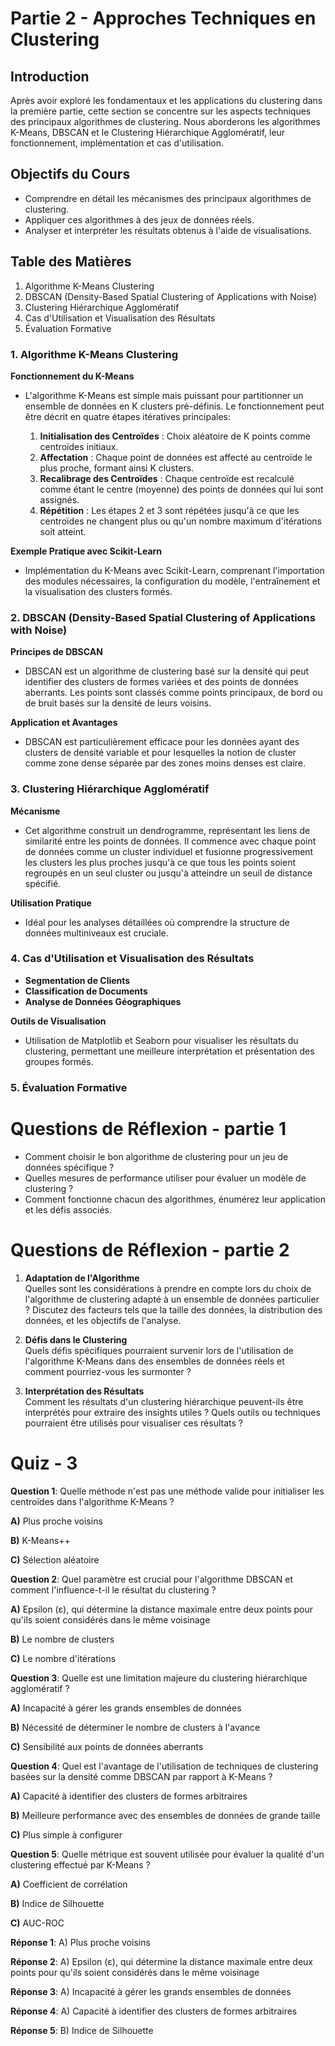# Partie 2 - Approches Techniques en Clustering

## Introduction

Après avoir exploré les fondamentaux et les applications du clustering dans la première partie, cette section se concentre sur les aspects techniques des principaux algorithmes de clustering. Nous aborderons les algorithmes K-Means, DBSCAN et le Clustering Hiérarchique Agglomératif, leur fonctionnement, implémentation et cas d'utilisation.

## Objectifs du Cours

- Comprendre en détail les mécanismes des principaux algorithmes de clustering.
- Appliquer ces algorithmes à des jeux de données réels.
- Analyser et interpréter les résultats obtenus à l'aide de visualisations.

## Table des Matières

1. Algorithme K-Means Clustering
2. DBSCAN (Density-Based Spatial Clustering of Applications with Noise)
3. Clustering Hiérarchique Agglomératif
4. Cas d'Utilisation et Visualisation des Résultats
5. Évaluation Formative

### 1. Algorithme K-Means Clustering

**Fonctionnement du K-Means**
- L'algorithme K-Means est simple mais puissant pour partitionner un ensemble de données en K clusters pré-définis. Le fonctionnement peut être décrit en quatre étapes itératives principales:

  1. **Initialisation des Centroïdes** : Choix aléatoire de K points comme centroïdes initiaux.
  2. **Affectation** : Chaque point de données est affecté au centroïde le plus proche, formant ainsi K clusters.
  3. **Recalibrage des Centroïdes** : Chaque centroïde est recalculé comme étant le centre (moyenne) des points de données qui lui sont assignés.
  4. **Répétition** : Les étapes 2 et 3 sont répétées jusqu'à ce que les centroïdes ne changent plus ou qu'un nombre maximum d'itérations soit atteint.

**Exemple Pratique avec Scikit-Learn**
- Implémentation du K-Means avec Scikit-Learn, comprenant l'importation des modules nécessaires, la configuration du modèle, l'entraînement et la visualisation des clusters formés.

### 2. DBSCAN (Density-Based Spatial Clustering of Applications with Noise)

**Principes de DBSCAN**
- DBSCAN est un algorithme de clustering basé sur la densité qui peut identifier des clusters de formes variées et des points de données aberrants. Les points sont classés comme points principaux, de bord ou de bruit basés sur la densité de leurs voisins.

**Application et Avantages**
- DBSCAN est particulièrement efficace pour les données ayant des clusters de densité variable et pour lesquelles la notion de cluster comme zone dense séparée par des zones moins denses est claire.

### 3. Clustering Hiérarchique Agglomératif

**Mécanisme**
- Cet algorithme construit un dendrogramme, représentant les liens de similarité entre les points de données. Il commence avec chaque point de données comme un cluster individuel et fusionne progressivement les clusters les plus proches jusqu'à ce que tous les points soient regroupés en un seul cluster ou jusqu'à atteindre un seuil de distance spécifié.

**Utilisation Pratique**
- Idéal pour les analyses détaillées où comprendre la structure de données multiniveaux est cruciale.

### 4. Cas d'Utilisation et Visualisation des Résultats

- **Segmentation de Clients**
- **Classification de Documents**
- **Analyse de Données Géographiques**

**Outils de Visualisation**
- Utilisation de Matplotlib et Seaborn pour visualiser les résultats du clustering, permettant une meilleure interprétation et présentation des groupes formés.

### 5. Évaluation Formative

# Questions de Réflexion - partie 1
- Comment choisir le bon algorithme de clustering pour un jeu de données spécifique ?
- Quelles mesures de performance utiliser pour évaluer un modèle de clustering ?
- Comment fonctionne chacun des algorithmes, énumérez leur application et les défis associés.

# Questions de Réflexion - partie 2

1. **Adaptation de l'Algorithme**  
   Quelles sont les considérations à prendre en compte lors du choix de l'algorithme de clustering adapté à un ensemble de données particulier ? Discutez des facteurs tels que la taille des données, la distribution des données, et les objectifs de l'analyse.

2. **Défis dans le Clustering**  
   Quels défis spécifiques pourraient survenir lors de l'utilisation de l'algorithme K-Means dans des ensembles de données réels et comment pourriez-vous les surmonter ?

3. **Interprétation des Résultats**  
   Comment les résultats d'un clustering hiérarchique peuvent-ils être interprétés pour extraire des insights utiles ? Quels outils ou techniques pourraient être utilisés pour visualiser ces résultats ?

# Quiz - 3

**Question 1**: Quelle méthode n'est pas une méthode valide pour initialiser les centroïdes dans l'algorithme K-Means ?

**A)** Plus proche voisins  

**B)** K-Means++  

**C)** Sélection aléatoire  



**Question 2**: Quel paramètre est crucial pour l'algorithme DBSCAN et comment l'influence-t-il le résultat du clustering ?

**A)** Epsilon (ε), qui détermine la distance maximale entre deux points pour qu'ils soient considérés dans le même voisinage  

**B)** Le nombre de clusters  

**C)** Le nombre d'itérations  


**Question 3**: Quelle est une limitation majeure du clustering hiérarchique agglomératif ?

**A)** Incapacité à gérer les grands ensembles de données  

**B)** Nécessité de déterminer le nombre de clusters à l'avance  

**C)** Sensibilité aux points de données aberrants  


**Question 4**: Quel est l'avantage de l'utilisation de techniques de clustering basées sur la densité comme DBSCAN par rapport à K-Means ?

**A)** Capacité à identifier des clusters de formes arbitraires  

**B)** Meilleure performance avec des ensembles de données de grande taille  

**C)** Plus simple à configurer  



**Question 5**: Quelle métrique est souvent utilisée pour évaluer la qualité d'un clustering effectué par K-Means ?

**A)** Coefficient de corrélation  

**B)** Indice de Silhouette  

**C)** AUC-ROC  


**Réponse 1**: A) Plus proche voisins

**Réponse 2**: A) Epsilon (ε), qui détermine la distance maximale entre deux points pour qu'ils soient considérés dans le même voisinage

**Réponse 3**: A) Incapacité à gérer les grands ensembles de données

**Réponse 4**: A) Capacité à identifier des clusters de formes arbitraires

**Réponse 5**: B) Indice de Silhouette
